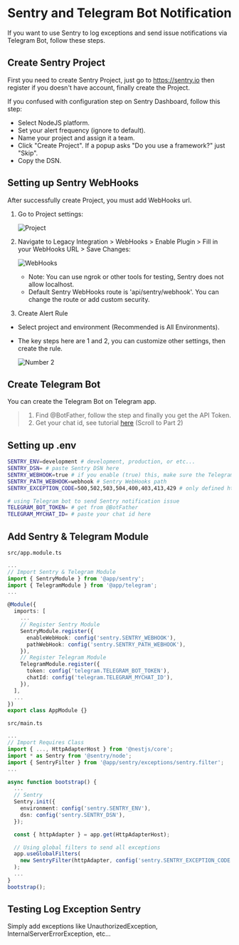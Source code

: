 # Sentry and Telegram Bot Notification

If you want to use Sentry to log exceptions and send issue notifications via Telegram Bot, follow these steps.

## Create Sentry Project

First you need to create Sentry Project, just go to https://sentry.io then register if you doesn't have account, finally create the Project.

If you confused with configuration step on Sentry Dashboard, follow this step:

- Select NodeJS platform.
- Set your alert frequency (ignore to default).
- Name your project and assign it a team.
- Click "Create Project". If a popup asks "Do you use a framework?" just "Skip".
- Copy the DSN.

## Setting up Sentry WebHooks

After successfully create Project, you must add WebHooks url.

1. Go to Project settings:

   ![Project](https://i.ibb.co/tLPH3rz/image.png)

2. Navigate to Legacy Integration > WebHooks > Enable Plugin > Fill in your WebHooks URL > Save Changes:

   ![WebHooks](https://i.ibb.co/j8Nc8Wy/image.png)

   - Note: You can use ngrok or other tools for testing, Sentry does not allow localhost.
   - Default Sentry WebHooks route is 'api/sentry/webhook'. You can change the route or add custom security.

3. Create Alert Rule

- Select project and environment (Recommended is All Environments).
- The key steps here are 1 and 2, you can customize other settings, then create the rule.

  ![Number 2](https://i.ibb.co/BGLZkhn/image.png)

## Create Telegram Bot

You can create the Telegram Bot on Telegram app.

> 1. Find @BotFather, follow the step and finally you get the API Token.
> 2. Get your chat id, see tutorial [here](https://www.wikihow.com/Know-Chat-ID-on-Telegram-on-Android) (Scroll to Part 2)

## Setting up .env

```bash
SENTRY_ENV=development # development, production, or etc...
SENTRY_DSN= # paste Sentry DSN here
SENTRY_WEBHOOK=true # if you enable (true) this, make sure the Telegram bot has configurated
SENTRY_PATH_WEBHOOK=webhook # Sentry WebHooks path
SENTRY_EXCEPTION_CODE=500,502,503,504,400,403,413,429 # only defined http status code can send notification to Telegram

# using Telegram bot to send Sentry notification issue
TELEGRAM_BOT_TOKEN= # get from @BotFather
TELEGRAM_MYCHAT_ID= # paste your chat id here
```

## Add Sentry & Telegram Module

`src/app.module.ts`

```typescript
...
// Import Sentry & Telegram Module
import { SentryModule } from '@app/sentry';
import { TelegramModule } from '@app/telegram';
...

@Module({
  imports: [
    ...
    // Register Sentry Module
    SentryModule.register({
      enableWebHook: config('sentry.SENTRY_WEBHOOK'),
      pathWebHook: config('sentry.SENTRY_PATH_WEBHOOK'),
    }),
    // Register Telegram Module
    TelegramModule.register({
      token: config('telegram.TELEGRAM_BOT_TOKEN'),
      chatId: config('telegram.TELEGRAM_MYCHAT_ID'),
    }),
  ],
  ...
})
export class AppModule {}
```

`src/main.ts`

```typescript
...
// Import Requires Class
import { ..., HttpAdapterHost } from '@nestjs/core';
import * as Sentry from '@sentry/node';
import { SentryFilter } from '@app/sentry/exceptions/sentry.filter';
...

async function bootstrap() {
  ...
  // Sentry
  Sentry.init({
    environment: config('sentry.SENTRY_ENV'),
    dsn: config('sentry.SENTRY_DSN'),
  });

  const { httpAdapter } = app.get(HttpAdapterHost);

  // Using global filters to send all exceptions
  app.useGlobalFilters(
    new SentryFilter(httpAdapter, config('sentry.SENTRY_EXCEPTION_CODE')),
  );
  ...
}
bootstrap();
```

## Testing Log Exception Sentry

Simply add exceptions like UnauthorizedException, InternalServerErrorException, etc...
